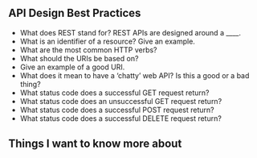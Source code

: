 ## API Design Best Practices

- What does REST stand for?
REST APIs are designed around a ____.
- What is an identifier of a resource? Give an example.
- What are the most common HTTP verbs?
- What should the URIs be based on?
- Give an example of a good URI.
- What does it mean to have a ‘chatty’ web API? Is this a good or a bad thing?
- What status code does a successful GET request return?
- What status code does an unsuccessful GET request return?
- What status code does a successful POST request return?
- What status code does a successful DELETE request return?

## Things I want to know more about
